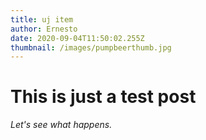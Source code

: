 ```yaml
---
title: uj item
author: Ernesto
date: 2020-09-04T11:50:02.255Z
thumbnail: /images/pumpbeerthumb.jpg
---
```


# This is just a test post

*Let's see what happens.*
